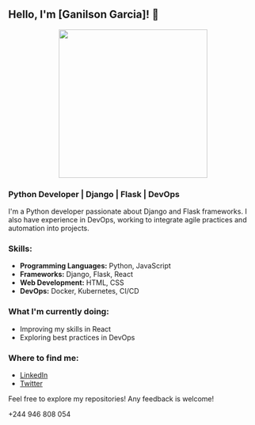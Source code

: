 ## Hello, I'm [Ganilson Garcia]! 👋

<p align="center">
  <img src="https://media.giphy.com/media/du3J3cXyzhj75IOgvA/giphy.gif" width="300">
</p>

### Python Developer | Django | Flask | DevOps

I'm a Python developer passionate about Django and Flask frameworks. I also have experience in DevOps, working to integrate agile practices and automation into projects.

### Skills:

- **Programming Languages:** Python, JavaScript
- **Frameworks:** Django, Flask, React
- **Web Development:** HTML, CSS
- **DevOps:** Docker, Kubernetes, CI/CD

### What I'm currently doing:

- Improving my skills in React
- Exploring best practices in DevOps

### Where to find me:

- [LinkedIn](https://www.linkedin.com/in/ganilson-garcia-253913194/)
- [Twitter](https://www.linkedin.com/in/ganilson-garcia-253913194/)

Feel free to explore my repositories! Any feedback is welcome!

+244 946 808 054
